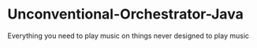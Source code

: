 # Unconventional-Orchestrator-Java
Everything you need to play music on things never designed to play music
